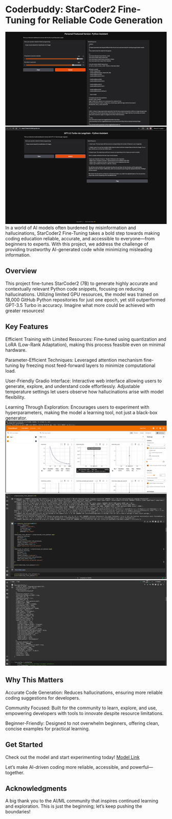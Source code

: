 # Coderbuddy: StarCoder2 Fine-Tuning for Reliable Code Generation
![Finetuned Model](./Assets/finetunedmodel.png)
![GPT Model](./Assets/GPT.png)
In a world of AI models often burdened by misinformation and hallucinations, StarCoder2 Fine-Tuning takes a bold step towards making coding education reliable, accurate, and accessible to everyone—from beginners to experts. With this project, we address the challenge of providing trustworthy AI-generated code while minimizing misleading information.

## Overview

This project fine-tunes StarCoder2 (7B) to generate highly accurate and contextually relevant Python code snippets, focusing on reducing hallucinations. Utilizing limited GPU resources, the model was trained on 18,000 GitHub Python repositories for just one epoch, yet still outperformed GPT-3.5 Turbo in accuracy. Imagine what more could be achieved with greater resources!

## Key Features

Efficient Training with Limited Resources: Fine-tuned using quantization and LoRA (Low-Rank Adaptation), making this process feasible even on minimal hardware.

Parameter-Efficient Techniques: Leveraged attention mechanism fine-tuning by freezing most feed-forward layers to minimize computational load.

User-Friendly Gradio Interface: Interactive web interface allowing users to generate, explore, and understand code effortlessly. Adjustable temperature settings let users observe how hallucinations arise with model flexibility.

Learning Through Exploration: Encourages users to experiment with hyperparameters, making the model a learning tool, not just a black-box generator.
![metric Model](./Assets/metrics.png)
![data Model](./Assets/data.png)
![trainable para Model](./Assets/model.png)
## Why This Matters

Accurate Code Generation: Reduces hallucinations, ensuring more reliable coding suggestions for developers.

Community Focused: Built for the community to learn, explore, and use, empowering developers with tools to innovate despite resource limitations.

Beginner-Friendly: Designed to not overwhelm beginners, offering clean, concise examples for practical learning.

## Get Started

Check out the model and start experimenting today! [Model Link](https://lnkd.in/g7Jsi5uN)

Let’s make AI-driven coding more reliable, accessible, and powerful—together.

## Acknowledgments

A big thank you to the AI/ML community that inspires continued learning and exploration. This is just the beginning; let’s keep pushing the boundaries!

